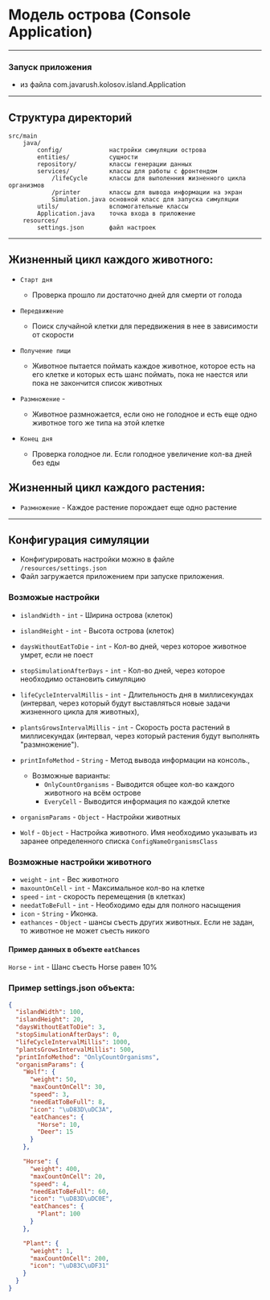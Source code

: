 # Модель острова (Console Application)

-------------------

### Запуск приложения
- из файла com.javarush.kolosov.island.Application
-------------------

Структура директорий
-------------------

```
src/main
    java/              
        config/             настройки симуляции острова
        entities/           сущности
        repository/         классы генерации данных
        services/           классы для работы с фронтендом
            /lifeCycle      классы для выполенния жизненного цикла организмов
            /printer        классы для вывода информации на экран
            Simulation.java основной класс для запуска симуляции
        utils/              вспомогательные классы
        Application.java    точка входа в приложение
    resources/
        settings.json       файл настроек
```

-------

## Жизненный цикл каждого животного:
- `Старт дня`
  - Проверка прошло ли достаточно дней для смерти от голода


- `Передвижение` 
  - Поиск случайной клетки для передвижения в нее в зависимости от скорости
 
 
- `Получение пищи` 
  - Животное пытается поймать каждое животное, которое 
  есть на его клетке и которых есть шанс поймать, пока не наестся или пока не закончится список животных
 
 
- `Размножение` - 
  - Животное размножается, если оно не голодное и есть еще одно животное того же типа на этой клетке   
 
 
- `Конец дня` 
  - Проверка голодное ли. Если голодное увеличение кол-ва дней без еды

## Жизненный цикл каждого растения:
- `Размножение` - Каждое растение порождает еще одно растение

------

## Конфигурация симуляции
- Конфигурировать настройки можно в файле `/resources/settings.json`
- Файл загружается приложением при запуске приложения.

### Возможые настройки
- `islandWidth` - `int` -  Ширина острова (клеток)
- `islandHeight` - `int` -  Высота острова (клеток)
- `daysWithoutEatToDie` - `int` - Кол-во дней, через которое животное умрет, если не поест
- `stopSimulationAfterDays` - `int` -  Кол-во дней, через которое необходимо остановить симуляцию
- `lifeCycleIntervalMillis` - `int` - Длительность дня в миллисекундах (интервал, через который 
  будут выставляться новые задачи жизненного цикла для животных),
  
- `plantsGrowsIntervalMillis` - `int` - Скорость роста растений в миллисекундах (интервал, через который 
  растения будут выполнять "размножение").
  
- `printInfoMethod` - `String` - Метод вывода информации на консоль.,
  - Возможные варианты: 
    - `OnlyCountOrganisms` - Выводится общее кол-во каждого животного на всём острове
    - `EveryCell` - Выводится информация по каждой клетке

-  `organismParams` - `Object` - Настройки животных 
- `Wolf` - `Object` - Настройка животного. Имя необходимо указывать из заранее определенного списка `ConfigNameOrganismsClass`
### Возможные настройки животного
- `weight` - `int` - Вес животного 
- `maxountOnCell` - `int` - Максимальное кол-во на клетке
- `speed` - `int` - скорость перемещения (в клетках)
- `needatToBeFull` - `int` - Необходимо еды для полного насыщения
- `icon` - `String` - Иконка.
- `eathances` - `Object` - шансы съесть других животных. Если не задан, то животное не может съесть никого
#### Пример данных в объекте `eatChances`
`Horse` - `int` - Шанс съесть Horse равен 10%

### Пример settings.json объекта:
```json
{
  "islandWidth": 100,
  "islandHeight": 20,
  "daysWithoutEatToDie": 3,
  "stopSimulationAfterDays": 0,
  "lifeCycleIntervalMillis": 1000,
  "plantsGrowsIntervalMillis": 500,
  "printInfoMethod": "OnlyCountOrganisms",
  "organismParams": {
    "Wolf": {
      "weight": 50,
      "maxCountOnCell": 30,
      "speed": 3,
      "needEatToBeFull": 8,
      "icon": "\uD83D\uDC3A",
      "eatChances": {
        "Horse": 10,
        "Deer": 15
      }
    },

    "Horse": {
      "weight": 400,
      "maxCountOnCell": 20,
      "speed": 4,
      "needEatToBeFull": 60,
      "icon": "\uD83D\uDC0E",
      "eatChances": {
        "Plant": 100
      }
    },

    "Plant": {
      "weight": 1,
      "maxCountOnCell": 200,
      "icon": "\uD83C\uDF31"
    }
  }
}
```